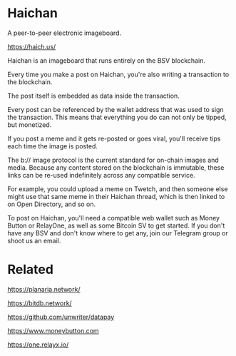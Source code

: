 # Haichan

A peer-to-peer electronic imageboard.

https://haich.us/

Haichan is an imageboard that runs entirely on the BSV blockchain.

Every time you make a post on Haichan, you're also writing a transaction to the blockchain.

The post itself is embedded as data inside the transaction.

Every post can be referenced by the wallet address that was used to sign the transaction. This means that everything you do can not only be tipped, but monetized.

If you post a meme and it gets re-posted or goes viral, you'll receive tips each time the image is posted.

The b:// image protocol is the current standard for on-chain images and media. Because any content stored on the blockchain is immutable, these links can be re-used indefinitely across any compatible service.

For example, you could upload a meme on Twetch, and then someone else might use that same meme in their Haichan thread, which is then linked to on Open Directory, and so on.

To post on Haichan, you'll need a compatible web wallet such as Money Button or RelayOne, as well as some Bitcoin SV to get started. If you don't have any BSV and don't know where to get any, join our Telegram group or shoot us an email.

# Related

https://planaria.network/

https://bitdb.network/

https://github.com/unwriter/datapay

https://www.moneybutton.com

https://one.relayx.io/

 
